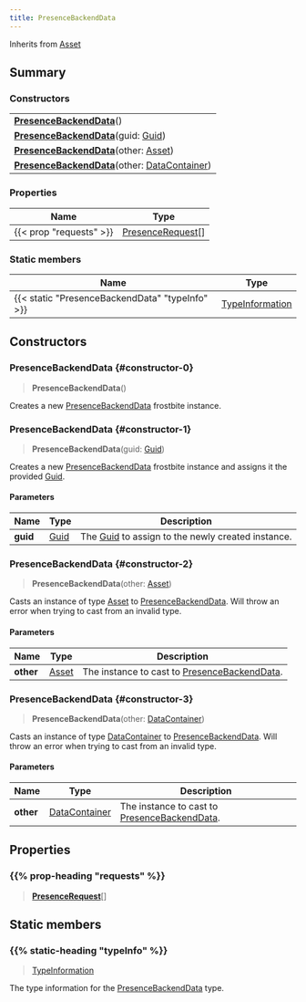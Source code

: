 ```yaml
---
title: PresenceBackendData
---
```


Inherits from 
[Asset](/vext/ref/fb/asset)

## Summary
### Constructors
| |
| ----------- |
| **[PresenceBackendData](#constructor-0)**() |
| **[PresenceBackendData](#constructor-1)**(guid: [Guid](/vext/ref/shared/class/guid)) |
| **[PresenceBackendData](#constructor-2)**(other: [Asset](/vext/ref/fb/asset)) |
| **[PresenceBackendData](#constructor-3)**(other: [DataContainer](/vext/ref/shared/class/datacontainer)) |

### Properties
| Name | Type |
| ---- | ---- |
| {{< prop "requests" >}} | [PresenceRequest](/vext/ref/fb/presencerequest)[] |

### Static members
| Name | Type |
| ---- | ---- |
| {{< static "PresenceBackendData" "typeInfo" >}} | [TypeInformation](/vext/ref/shared/class/typeinformation) |

## Constructors
### PresenceBackendData {#constructor-0}
> **PresenceBackendData**()

Creates a new [PresenceBackendData](/vext/ref/fb/presencebackenddata) frostbite instance.

### PresenceBackendData {#constructor-1}
> **PresenceBackendData**(guid: [Guid](/vext/ref/shared/class/guid))

Creates a new [PresenceBackendData](/vext/ref/fb/presencebackenddata) frostbite instance and assigns it the provided [Guid](/vext/ref/shared/class/guid).

#### Parameters
| Name | Type | Description |
| ---- | ---- | ----------- |
| **guid** | [Guid](/vext/ref/shared/class/guid) | The [Guid](/vext/ref/shared/class/guid) to assign to the newly created instance. |

### PresenceBackendData {#constructor-2}
> **PresenceBackendData**(other: [Asset](/vext/ref/fb/asset))

Casts an instance of type [Asset](/vext/ref/fb/asset) to [PresenceBackendData](/vext/ref/fb/presencebackenddata). Will throw an error when trying to cast from an invalid type.

#### Parameters
| Name | Type | Description |
| ---- | ---- | ----------- |
| **other** | [Asset](/vext/ref/fb/asset) | The instance to cast to [PresenceBackendData](/vext/ref/fb/presencebackenddata). |

### PresenceBackendData {#constructor-3}
> **PresenceBackendData**(other: [DataContainer](/vext/ref/shared/class/datacontainer))

Casts an instance of type [DataContainer](/vext/ref/shared/class/datacontainer) to [PresenceBackendData](/vext/ref/fb/presencebackenddata). Will throw an error when trying to cast from an invalid type.

#### Parameters
| Name | Type | Description |
| ---- | ---- | ----------- |
| **other** | [DataContainer](/vext/ref/shared/class/datacontainer) | The instance to cast to [PresenceBackendData](/vext/ref/fb/presencebackenddata). |

## Properties
### {{% prop-heading "requests" %}}
> **[PresenceRequest](/vext/ref/fb/presencerequest)**[]

## Static members
### {{% static-heading "typeInfo" %}}
> [TypeInformation](/vext/ref/shared/class/typeinformation)

The type information for the [PresenceBackendData](/vext/ref/fb/presencebackenddata) type.

